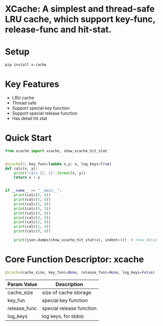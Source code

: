 XCache: A simplest and thread-safe LRU cache, which support key-func, release-func and hit-stat.
===============

Setup
===============
```bash
pip install x-cache
```


Key Features
===============
- LRU cache
- Thread safe
- Support special key function
- Support special release function
- Has detail hit stat


Quick Start
===============

```python
from xcache import xcache, show_xcache_hit_stat


@xcache(3, key_func=lambda x,y: x, log_keys=True)
def calc(x, y):
    print("calc {}, {}".format(x, y))
    return x + y


if __name__ == "__main__":
    print(calc(5, 6))
    print(calc(5, 6))
    print(calc(5, 6))
    print(calc(5, 5))
    print(calc(4, 6))
    print(calc(3, 6))
    print(calc(2, 6))
    print(calc(1, 6))
    print(calc(9, 6))

    print(json.dumps(show_xcache_hit_stat(x), indent=4))  # show detail hit stat
```

Core Function Descriptor: xcache
================

```python
@xcache(cache_size, key_func=None, release_func=None, log_keys=False)
```

| Param Value  | Description                 |
| ------------ | ----------------------------|
| cache_size   | size of cache storage       |
| key_fun      | special key function        |
| release_func | special release function    |
| log_keys     | log keys, for ``DEBUG``     |

